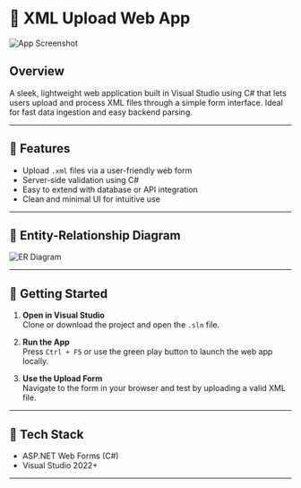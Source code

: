 # 📄 XML Upload Web App

![App Screenshot](images/XMLUpload.jpeg)

## Overview
A sleek, lightweight web application built in Visual Studio using C# that lets users upload and process XML files through a simple form interface. Ideal for fast data ingestion and easy backend parsing.

---

## 🔧 Features

-  Upload `.xml` files via a user-friendly web form  
-  Server-side validation using C#  
-  Easy to extend with database or API integration  
-  Clean and minimal UI for intuitive use

---

## 📐 Entity-Relationship Diagram

![ER Diagram](images/ERDiagram.jpeg)

---

## 🚀 Getting Started

1. **Open in Visual Studio**  
   Clone or download the project and open the `.sln` file.

2. **Run the App**  
   Press `Ctrl + F5` or use the green play button to launch the web app locally.

3. **Use the Upload Form**  
   Navigate to the form in your browser and test by uploading a valid XML file.

---

## 🧠 Tech Stack

- ASP.NET Web Forms (C#)
- Visual Studio 2022+

---

